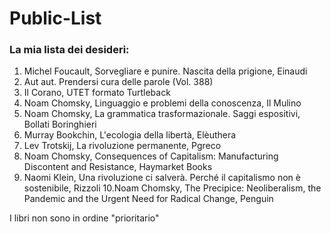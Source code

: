 # Public-List
### La mia lista dei desideri:
1. Michel Foucault, Sorvegliare e punire. Nascita della prigione, Einaudi
2. Aut aut. Prendersi cura delle parole (Vol. 388)
3. Il Corano, UTET formato Turtleback
4. Noam Chomsky, Linguaggio e problemi della conoscenza, Il Mulino
5. Noam Chomsky, La grammatica trasformazionale. Saggi espositivi, Bollati Boringhieri
6. Murray Bookchin, L'ecologia della libertà, Elèuthera
7. Lev Trotskij, La rivoluzione permanente, Pgreco
8. Noam Chomsky, Consequences of Capitalism: Manufacturing Discontent and Resistance, Haymarket Books
9. Naomi Klein, Una rivoluzione ci salverà. Perché il capitalismo non è sostenibile, Rizzoli 
10.Noam Chomsky, The Precipice: Neoliberalism, the Pandemic and the Urgent Need for Radical Change, Penguin 

I libri non sono in ordine "prioritario"

